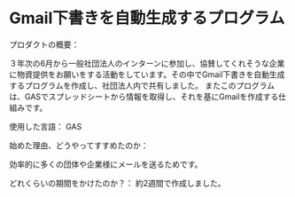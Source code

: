 # Gmail下書きを自動生成するプログラム
プロダクトの概要：

３年次の6月から一般社団法人のインターンに参加し、協賛してくれそうな企業に物資提供をお願いをする活動をしています。その中でGmail下書きを自動生成するプログラムを作成し、社団法人内で共有しました。
またこのプログラムは、GASでスプレッドシートから情報を取得し、それを基にGmailを作成する仕組みです。

使用した言語：
GAS

始めた理由、どうやってすすめたのか：

効率的に多くの団体や企業様にメールを送るためです。

どれくらいの期間をかけたのか？：
約2週間で作成しました。
